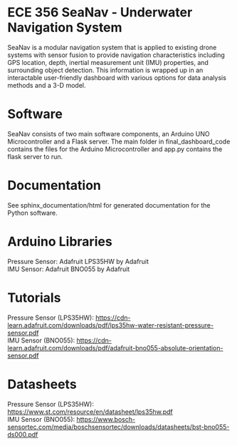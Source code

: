 # ECE 356 SeaNav - Underwater Navigation System

SeaNav is a modular navigation system that is applied to existing drone systems with sensor fusion to provide navigation characteristics including GPS location, depth, inertial measurement unit (IMU) properties, and surrounding object detection. This information is wrapped up in an interactable user-friendly dashboard with various options for data analysis methods and a 3-D model.

# Software
SeaNav consists of two main software components, an Arduino UNO Microcontroller and a Flask server. The main folder in final_dashboard_code contains the files for the Arduino Microcontroller and app.py contains the flask server to run.

# Documentation
See sphinx_documentation/html for generated documentation for the Python software.

# Arduino Libraries
Pressure Sensor: Adafruit LPS35HW by Adafruit \
IMU Sensor: Adafruit BNO055 by Adafruit 

# Tutorials
Pressure Sensor (LPS35HW): https://cdn-learn.adafruit.com/downloads/pdf/lps35hw-water-resistant-pressure-sensor.pdf \
IMU Sensor (BNO055): https://cdn-learn.adafruit.com/downloads/pdf/adafruit-bno055-absolute-orientation-sensor.pdf 

# Datasheets
Pressure Sensor (LPS35HW): https://www.st.com/resource/en/datasheet/lps35hw.pdf \
IMU Sensor (BNO055): https://www.bosch-sensortec.com/media/boschsensortec/downloads/datasheets/bst-bno055-ds000.pdf 